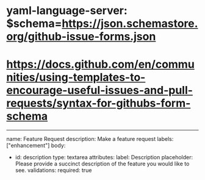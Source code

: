 # yaml-language-server: $schema=https://json.schemastore.org/github-issue-forms.json
# https://docs.github.com/en/communities/using-templates-to-encourage-useful-issues-and-pull-requests/syntax-for-githubs-form-schema
---
name: Feature Request
description: Make a feature request
labels: ["enhancement"]
body:
  - id: description
    type: textarea
    attributes:
      label: Description
      placeholder: Please provide a succinct description of the feature you would like to see.
    validations:
      required: true